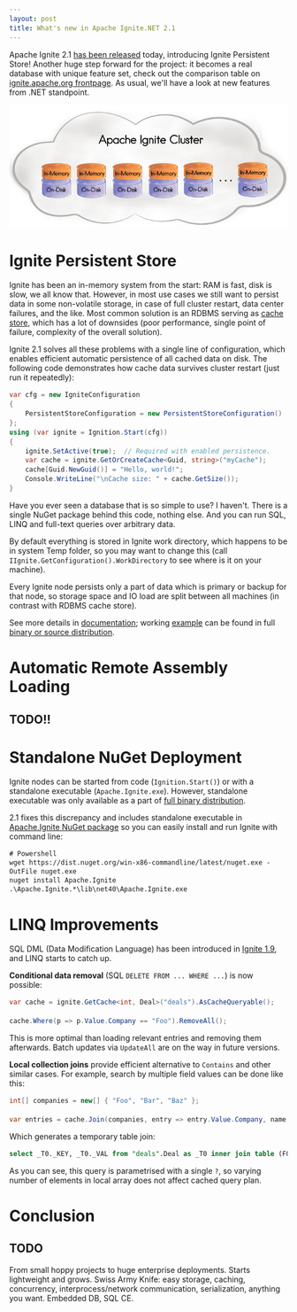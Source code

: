 ```yaml
---
layout: post
title: What's new in Apache Ignite.NET 2.1
---
```


Apache Ignite 2.1 [has been released](https://blogs.apache.org/ignite/entry/apache-ignite-2-1-a) today, introducing Ignite Persistent Store!
Another huge step forward for the project: it becomes a real database with unique feature set, check out the comparison table on [ignite.apache.org frontpage](https://ignite.apache.org/). As usual, we'll have a look at new features from .NET standpoint.

![Apache Ignite Persistent Store](../images/ignite-persistent-store.png)


# Ignite Persistent Store

Ignite has been an in-memory system from the start: RAM is fast, disk is slow, we all know that.
However, in most use cases we still want to persist data in some non-volatile storage, in case of full cluster restart, data center failures, and the like.
Most common solution is an RDBMS serving as [cache store](https://apacheignite-net.readme.io/docs/persistent-store), which has a lot of downsides (poor performance, single point of failure, complexity of the overall solution).

Ignite 2.1 solves all these problems with a single line of configuration, which enables efficient automatic persistence of all cached data on disk.
The following code demonstrates how cache data survives cluster restart (just run it repeatedly):

```cs
var cfg = new IgniteConfiguration 
{ 
    PersistentStoreConfiguration = new PersistentStoreConfiguration() 
};
using (var ignite = Ignition.Start(cfg))
{
    ignite.SetActive(true);  // Required with enabled persistence.
    var cache = ignite.GetOrCreateCache<Guid, string>("myCache");
    cache[Guid.NewGuid()] = "Hello, world!";
    Console.WriteLine("\nCache size: " + cache.GetSize());
}
```

Have you ever seen a database that is so simple to use? I haven't.
There is a single NuGet package behind this code, nothing else. And you can run SQL, LINQ and full-text queries over arbitrary data.

By default everything is stored in Ignite work directory, which happens to be in system Temp folder, so you may want to change this (call `IIgnite.GetConfiguration().WorkDirectory` to see where is it on your machine).

Every Ignite node persists only a part of data which is primary or backup for that node, so storage space and IO load are split between all machines (in contrast with RDBMS cache store).

See more details in [documentation](https://apacheignite.readme.io/docs/distributed-persistent-store); working [example](https://github.com/apache/ignite/blob/master/modules/platforms/dotnet/examples/Apache.Ignite.Examples/Datagrid/StoreExample.cs) can be found in full [binary or source distribution](https://ignite.apache.org/download.cgi).


# Automatic Remote Assembly Loading 

## TODO!!


# Standalone NuGet Deployment

Ignite nodes can be started from code (`Ignition.Start()`) or with a standalone executable (`Apache.Ignite.exe`). However, standalone executable was only available as a part of [full binary distribution](https://ignite.apache.org/download.cgi).

2.1 fixes this discrepancy and includes standalone executable in [Apache.Ignite NuGet package](https://www.nuget.org/packages/Apache.Ignite/) so you can easily install and run Ignite with command line:

```shell
# Powershell
wget https://dist.nuget.org/win-x86-commandline/latest/nuget.exe -OutFile nuget.exe
nuget install Apache.Ignite
.\Apache.Ignite.*\lib\net40\Apache.Ignite.exe
```


# LINQ Improvements

SQL DML (Data Modification Language) has been introduced in [Ignite 1.9](https://ptupitsyn.github.io/Whats-New-In-Ignite-Net-1-9/), and LINQ starts to catch up.

**Conditional data removal** (SQL `DELETE FROM ... WHERE ...`) is now possible:

```cs
var cache = ignite.GetCache<int, Deal>("deals").AsCacheQueryable();

cache.Where(p => p.Value.Company == "Foo").RemoveAll();
```

This is more optimal than loading relevant entries and removing them afterwards. Batch updates via `UpdateAll` are on the way in future versions.

**Local collection joins** provide efficient alternative to `Contains` and other similar cases. For example, search by multiple field values can be done like this:

```cs
int[] companies = new[] { "Foo", "Bar", "Baz" };

var entries = cache.Join(companies, entry => entry.Value.Company, name => name, (entry, name) => entry);
```

Which generates a temporary table join:

```sql
select _T0._KEY, _T0._VAL from "deals".Deal as _T0 inner join table (F0 nvarchar = ?) _T1 on (_T1.F0 = _T0.COMPANY)
```

As you can see, this query is parametrised with a single `?`, so varying number of elements in local array does not affect cached query plan.

# Conclusion
## TODO

From small hoppy projects to huge enterprise deployments. Starts lightweight and grows.
Swiss Army Knife: easy storage, caching, concurrency, interprocess/network communication, serialization, anything you want.
Embedded DB, SQL CE.
